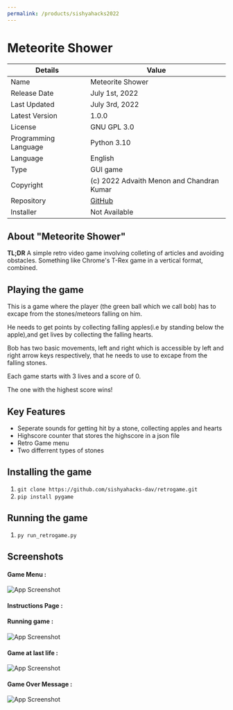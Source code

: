 ```yaml
---
permalink: /products/sishyahacks2022
---
```


# Meteorite Shower

Details | Value
--|--
Name | Meteorite Shower
Release Date | July 1st, 2022
Last Updated | July 3rd, 2022
Latest Version | 1.0.0
License | GNU GPL 3.0
Programming Language | Python 3.10
Language | English
Type | GUI game
Copyright | (c) 2022 Advaith Menon and Chandran Kumar
Repository | [GitHub](https://github.com/amsdc/retrogame)
Installer | Not Available

## About "Meteorite Shower"
**TL;DR** A simple retro video game involving colleting of articles and avoiding obstacles. Something like Chrome's T-Rex game in a vertical format, combined.

## Playing the game
This is a game where the player (the green ball which we call bob) has to excape from the stones/meteors falling on him.

He needs to get points by collecting falling apples(i.e by standing below the apple),and get lives by collecting the falling hearts.

Bob has two basic movements, left and right which is accessible by left and right arrow keys respectively, that he needs to  use to excape from the falling stones.

Each game starts with 3 lives and a score of 0. 

The one with the highest score wins!

## Key Features
* Seperate sounds for getting hit by a stone, collecting apples and hearts
* Highscore counter that stores the highscore in a json file
* Retro Game menu
* Two differrent types of stones

## Installing the game
1. `git clone https://github.com/sishyahacks-dav/retrogame.git`
1. `pip install pygame`

## Running the game 
1. `py run_retrogame.py`


## Screenshots

#### Game Menu :
![App Screenshot](https://bnz07pap001files.storage.live.com/y4mu82PBh1eA2KmpKRcNCtdu40oyVDNBkW0KEnKvCUcy0lByDz64NucVjQMoXFnp8099aqKd6PTJmlbHhm2t6xKSXa8fjcv3152eyjTKePfCovTwZziprXxOUc9JLP3K_3waAxbjnT18kHetA4M5rgrrQzYEB63-ojDCgh9FUn7LKqAvwbRsHtmHHY1dcAXYdpk?width=873&height=666&cropmode=none)

#### Instructions Page :

#### Running game :

![App Screenshot](https://bnz07pap001files.storage.live.com/y4mDaC0rij5_QGbpS7fYOt3h5sL082jEYl37mV6SaUoZJtOrjfGca_3mllUVW9JKVsHQ9PcNd8DaH1-oo0akyfQB0AquAEpd9KWv0ezMjGr4AjCECwwfmStdbZdRHOhM_EkeHJyG_m8dlI7gV5hj_24dMbbsU0ZI0DQ6EvmoAaX0q6cSIlip755vkPgmafgWHgN?width=660&height=371&cropmode=none)

#### Game at last life :

![App Screenshot](https://bnz07pap001files.storage.live.com/y4m3OU_Wq-Mz06ZErKDL3jD0ieBKxTYUGLD313rr6XLSLnIgpPEK4yz0zoHcD1f4osGZnoKUxUjpjubak_H_bgbIKFsAWl0-hbsYGz022aRa9TQr4Z-6m0nJ2pAUReQWTpF9REP3qpf0d7L_Dayu4XKkQpTtECSSbH1RR8b1X9a9zSQk64FpEiiSGMOBv8qDGRL?width=660&height=371&cropmode=none)

#### Game Over Message :

![App Screenshot](https://bnz07pap001files.storage.live.com/y4mFfhc6yeXmcaCQaTDJfvrBJZQjRDtWwZOHnB2ZoGu-UmdW1Wr6IL6oKgM48-5r4e6Hf0KOQOPvKyXWc9zwGzGRDeWg9EF4D3TT1U4CKya-0SrV3OipDhKykG_4Zxsc-v4AMR8NvYv09VVFcFstOqSl2Su4EVxRGNeYt03mxvI_tuDDZcdL-B2PEXU_18qpqw3?width=335&height=183&cropmode=none)
